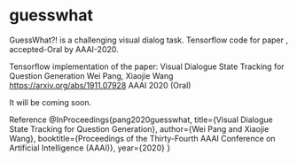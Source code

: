 # guesswhat
GuessWhat?! is a challenging visual dialog task.
Tensorflow code for paper <Visual Dialogue State Tracking for Question Generation>, accepted-Oral by AAAI-2020.

Tensorflow implementation of the paper:
Visual Dialogue State Tracking for Question Generation
Wei Pang, Xiaojie Wang
https://arxiv.org/abs/1911.07928
AAAI 2020 (Oral)


It will be coming soon.



Reference
@InProceedings{pang2020guesswhat,
  title={Visual Dialogue State Tracking for Question Generation},
  author={Wei Pang and Xiaojie Wang},
  booktitle={Proceedings of the Thirty-Fourth AAAI Conference on Artificial Intelligence (AAAI)},
  year={2020}
}
